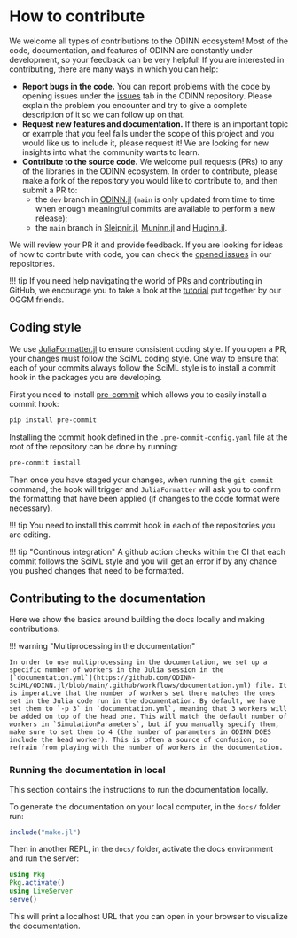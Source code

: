 # How to contribute

We welcome all types of contributions to the ODINN ecosystem! Most of the code, documentation, and features of ODINN are constantly under development, so your feedback can be very helpful! If you are interested in contributing, there are many ways in which you can help:

- **Report bugs in the code.** You can report problems with the code by opening issues under the [issues](https://github.com/ODINN-SciML/ODINN.jl/issues) tab in the ODINN repository. Please explain the problem you encounter and try to give a complete description of it so we can follow up on that.
- **Request new features and documentation.** If there is an important topic or example that you feel falls under the scope of this project and you would like us to include it, please request it! We are looking for new insights into what the community wants to learn.
- **Contribute to the source code.** We welcome pull requests (PRs) to any  of the libraries in the ODINN ecosystem. In order to contribute, please make a fork of the repository you would like to contribute to, and then submit a PR to:
  - the `dev` branch in [ODINN.jl](https://github.com/ODINN-SciML/ODINN.jl/) (`main` is only updated from time to time when enough meaningful commits are available to perform a new release);
  - the `main` branch in [Sleipnir.jl](https://github.com/ODINN-SciML/Sleipnir.jl), [Muninn.jl](https://github.com/ODINN-SciML/Muninn.jl) and [Huginn.jl](https://github.com/ODINN-SciML/Huginn.jl/).

We will review your PR it and provide feedback. If you are looking for ideas of how to contribute with code, you can check the [opened issues](https://github.com/ODINN-SciML/ODINN.jl/issues) in our repositories.

!!! tip
    If you need help navigating the world of PRs and contributing in GitHub, we encourage you to take a look at the [tutorial](https://docs.oggm.org/en/stable/contributing.html) put together by our OGGM friends.

## Coding style

We use [JuliaFormatter.jl](https://github.com/domluna/JuliaFormatter.jl) to ensure consistent coding style.
If you open a PR, your changes must follow the SciML coding style.
One way to ensure that each of your commits always follow the SciML style is to install a commit hook in the packages you are developing.

First you need to install [pre-commit](https://pre-commit.com/) which allows you to easily install a commit hook:
```bash
pip install pre-commit
```
Installing the commit hook defined in the `.pre-commit-config.yaml` file at the root of the repository can be done by running:
```bash
pre-commit install
```
Then once you have staged your changes, when running the `git commit` command, the hook will trigger and `JuliaFormatter` will ask you to confirm the formatting that have been applied (if changes to the code format were necessary).

!!! tip
    You need to install this commit hook in each of the repositories you are editing.

!!! tip "Continous integration"
    A github action checks within the CI that each commit follows the SciML style and you will get an error if by any chance you pushed changes that need to be formatted.

## Contributing to the documentation

Here we show the basics around building the docs locally and making contributions.

!!! warning "Multiprocessing in the documentation"

    In order to use multiprocessing in the documentation, we set up a specific number of workers in the Julia session in the [`documentation.yml`](https://github.com/ODINN-SciML/ODINN.jl/blob/main/.github/workflows/documentation.yml) file. It is imperative that the number of workers set there matches the ones set in the Julia code run in the documentation. By default, we have set them to `-p 3` in `documentation.yml`, meaning that 3 workers will be added on top of the head one. This will match the default number of workers in `SimulationParameters`, but if you manually specify them, make sure to set them to 4 (the number of parameters in ODINN DOES include the head worker). This is often a source of confusion, so refrain from playing with the number of workers in the documentation. 

### Running the documentation in local

This section contains the instructions to run the documentation locally.

To generate the documentation on your local computer, in the `docs/` folder run:
```julia
include("make.jl")
```

Then in another REPL, in the `docs/` folder, activate the docs environment and run the server:
```julia
using Pkg
Pkg.activate()
using LiveServer
serve()
```

This will print a localhost URL that you can open in your browser to visualize the documentation.